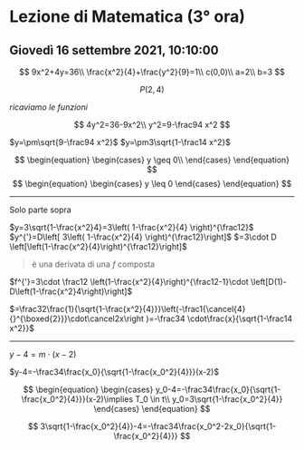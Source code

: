 # Lezione di Matematica (3° ora) 
## Giovedì 16 settembre 2021, 10:10:00

$$
9x^2+4y=36\\
\frac{x^2}{4}+\frac{y^2}{9}=1\\
c(0,0)\\
a=2\\
b=3
$$

$$
P(2,4)
$$

$ricaviamo$ $le$ $funzioni$

$$
4y^2=36-9x^2\\
y^2=9-\frac94 x^2 
$$


$y=\pm\sqrt{9-\frac94 x^2}$
$y=\pm3\sqrt{1-\frac14 x^2}$

$$
\begin{equation} \begin{cases} 
y \geq 0\\
 \end{cases} \end{equation}
$$
$$
\begin{equation} \begin{cases} 
y \leq 0
\end{cases} \end{equation}
$$

---


Solo parte sopra


$y=3\sqrt{1-\frac{x^2}4}=3\left( 1-\frac{x^2}{4} \right)^{\frac12}$
$y^{'}=D\left[ 3\left( 1-\frac{x^2}{4} \right)^{\frac12}\right]$ 
$=3\cdot D \left[\left(1-\frac{x^2}{4}\right)^{\frac12}\right]$
> è una derivata di una $f$ composta

$f^{'}=3\cdot \frac12 \left(1-\frac{x^2}{4}\right)^{\frac12-1}\cdot \left[D(1)-D\left(1-\frac{x^2}4\right)\right]$

$=\frac32\frac{1}{\sqrt{1-\frac{x^2}{4}}}\left(-\frac1{\cancel{4} {}^{\boxed{2}}}\cdot\cancel2x\right )=-\frac34 \cdot\frac{x}{\sqrt{1-\frac14 x^2}}$


---

$y-4=m\cdot(x-2)$



$y-4=-\frac34\frac{x_0}{\sqrt{1-\frac{x_0^2}{4}}}(x-2)$


$$
\begin{equation} \begin{cases} 
y_0-4=-\frac34\frac{x_0}{\sqrt{1-\frac{x_0^2}{4}}}(x-2)\implies T_0 \in t\\
y_0=3\sqrt{1-\frac{x_0^2}{4}}
 \end{cases} \end{equation}
$$


$$
3\sqrt{1-\frac{x_0^2}{4}}-4=-\frac34\frac{x_0^2-2x_0}{\sqrt{1-\frac{x_0^2}{4}}}
$$
<!--stackedit_data:
eyJoaXN0b3J5IjpbMTkyNzU0NjA1MCwtMTU4NDExMTY0NCwxOT
YyNTQ1MjE4LC0yMjUzODQyMDIsLTk1MTQyMTQxM119
-->
